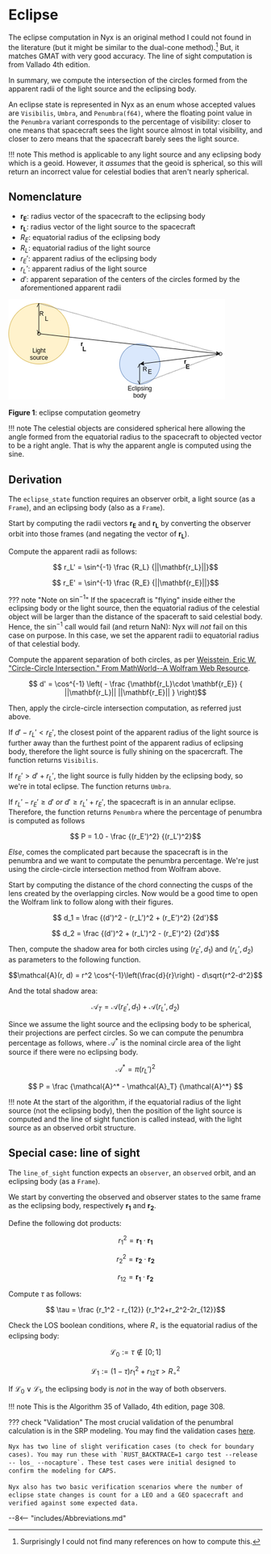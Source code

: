 # Eclipse
The eclipse computation in Nyx is an original method I could not found in the literature (but it might be similar to the dual-cone method).[^1] But, it matches GMAT with very good accuracy. The line of sight computation is from Vallado 4th edition.

In summary, we compute the intersection of the circles formed from the apparent radii of the light source and the eclipsing body.

An eclipse state is represented in Nyx as an enum whose accepted values are `Visibilis`, `Umbra`, and `Penumbra(f64)`, where the floating point value in the `Penumbra` variant corresponds to the percentage of visibility: closer to one means that spacecraft sees the light source almost in total visibility, and closer to zero means that the spacecraft barely sees the light source.

!!! note
    This method is applicable to any light source and any eclipsing body which is a geoid. However, it _assumes_ that the geoid is spherical, so this will return an incorrect value for celestial bodies that aren't nearly spherical.

## Nomenclature
+ $\mathbf{r_E}$: radius vector of the spacecraft to the eclipsing body
+ $\mathbf{r_L}$: radius vector of the light source to the spacecraft
+ $R_E$: equatorial radius of the eclipsing body
+ $R_L$: equatorial radius of the light source
+ $r_E'$: apparent radius of the eclipsing body
+ $r_L'$: apparent radius of the light source
+ $d'$: apparent separation of the centers of the circles formed by the aforementioned apparent radii

![eclipse geometry](../../../assets/figures/eclipse.png)

<span class="center" style="text-align:center"><b>Figure 1</b>: eclipse computation geometry</span>

!!! note
    The celestial objects are considered spherical here allowing the angle formed from the equatorial radius to the spacecraft to objected vector to be a right angle. That is why the apparent angle is computed using the sine.

## Derivation
The `eclipse_state` function requires an observer orbit, a light source (as a `Frame`), and an eclipsing body (also as a `Frame`).

Start by computing the radii vectors $\mathbf{r_E}$ and $\mathbf{r_L}$ by converting the observer orbit into those frames (and negating the vector of $\mathbf{r_L}$).

Compute the apparent radii as follows:

$$ r_L' = \sin^{-1} \frac {R_L} {||\mathbf{r_L}||}$$

$$ r_E' = \sin^{-1} \frac {R_E} {||\mathbf{r_E}||}$$

??? note "Note on $\sin^{-1}$"
    If the spacecraft is "flying" inside either the eclipsing body or the light source, then the equatorial radius of the celestial object will be larger than the distance of the spaceraft to said celestial body. Hence, the $\sin^{-1}$ call would fail (and return NaN): Nyx will _not_ fail on this case on purpose. In this case, we set the apparent radii to equatorial radius of that celestial body.

Compute the apparent separation of both circles, as per [Weisstein, Eric W. "Circle-Circle Intersection." From MathWorld--A Wolfram Web Resource](https://mathworld.wolfram.com/Circle-CircleIntersection.html).

$$ d' = \cos^{-1} \left( - \frac {\mathbf{r_L}\cdot \mathbf{r_E}} { ||\mathbf{r_L}|| ||\mathbf{r_E}|| } \right)$$

Then, apply the circle-circle intersection computation, as referred just above.

If $d' - r_L' < r_E'$, the closest point of the apparent radius of the light source is further away than the furthest point of the apparent radius of eclipsing body, therefore the light source is fully shining on the spacercraft. The function returns `Visibilis`.

If $r_E' > d' + r_L'$, the light source is fully hidden by the eclipsing body, so we're in total eclipse. The function returns `Umbra`.

If $r_L' - r_E' \geq d'$ _or_ $d' \geq r_L' + r_E'$, the spacecraft is in an annular eclipse. Therefore, the function returns `Penumbra` where the percentage of penumbra is computed as follows

$$ P = 1.0 - \frac {(r_E')^2} {(r_L')^2}$$

_Else_, comes the complicated part because the spacecraft is in the penumbra and we want to computate the penumbra percentage. We're just using the circle-circle intersection method from Wolfram above.

Start by computing the distance of the chord connecting the cusps of the lens created by the overlapping circles. Now would be a good time to open the Wolfram link to follow along with their figures.

$$ d_1 = \frac {(d')^2 - (r_L')^2 + (r_E')^2} {2d'}$$

$$ d_2 = \frac {(d')^2 + (r_L')^2 - (r_E')^2} {2d'}$$

Then, compute the shadow area for both circles using $(r_E', d_1)$ and $(r_L', d_2)$ as parameters to the following function.

$$\mathcal{A}(r, d) = r^2 \cos^{-1}\left(\frac{d}{r}\right) - d\sqrt{r^2-d^2}$$

And the total shadow area:

$$\mathcal{A}_T = \mathcal{A}(r_E', d_1) + \mathcal{A}(r_L', d_2)$$

Since we assume the light source and the eclipsing body to be spherical, their projections are perfect circles. So we can compute the penumbra percentage as follows, where $\mathcal{A}^*$ is the nominal circle area of the light source if there were no eclipsing body.

$$\mathcal{A}^* = \pi (r_L')^2$$

$$ P = \frac {\mathcal{A}^* - \mathcal{A}_T} {\mathcal{A}^*} $$

!!! note
    At the start of the algorithm, if the equatorial radius of the light source (not the eclipsing body), then the position of the light source is computed and the line of sight function is called instead, with the light source as an observed orbit structure.


## Special case: line of sight
The `line_of_sight` function expects an `observer`, an `observed` orbit, and an eclipsing body (as a `Frame`).

We start by converting the observed and observer states to the same frame as the eclipsing body, respectively $\mathbf{r_1}$ and $\mathbf{r_2}$.

Define the following dot products:

$$ r_1^2 = \mathbf{r_1}\cdot \mathbf{r_1}$$

$$ r_2^2 = \mathbf{r_2}\cdot \mathbf{r_2}$$

$$ r_{12} = \mathbf{r_1}\cdot \mathbf{r_2}$$

Compute $\tau$ as follows:

$$ \tau = \frac {r_1^2 - r_{12}} {r_1^2+r_2^2-2r_{12}}$$

Check the LOS boolean conditions, where $R_\circ$ is the equatorial radius of the eclipsing body:

$$ \mathcal{L}_0 := \tau \not\in [0;1] $$

$$ \mathcal{L}_1 := (1-\tau) r_1^2 + r_{12} \tau > R_\circ^2$$

If $\mathcal{L}_0 \vee \mathcal{L}_1$, the eclipsing body is _not_ in the way of both observers.

!!! note
    This is the Algorithm 35 of Vallado, 4th edition, page 308.

??? check "Validation"
    The most crucial validation of the penumbral calculation is in the SRP modeling. You may find the validation cases [here](../models/srp.md).

    Nyx has two line of slight verification cases (to check for boundary cases). You may run these with `RUST_BACKTRACE=1 cargo test --release -- los_ --nocapture`. These test cases were initial designed to confirm the modeling for CAPS.

    Nyx also has two basic verification scenarios where the number of eclipse state changes is count for a LEO and a GEO spacecraft and verified against some expected data.

[^1]: Surprisingly I could not find many references on how to compute this.

--8<-- "includes/Abbreviations.md"